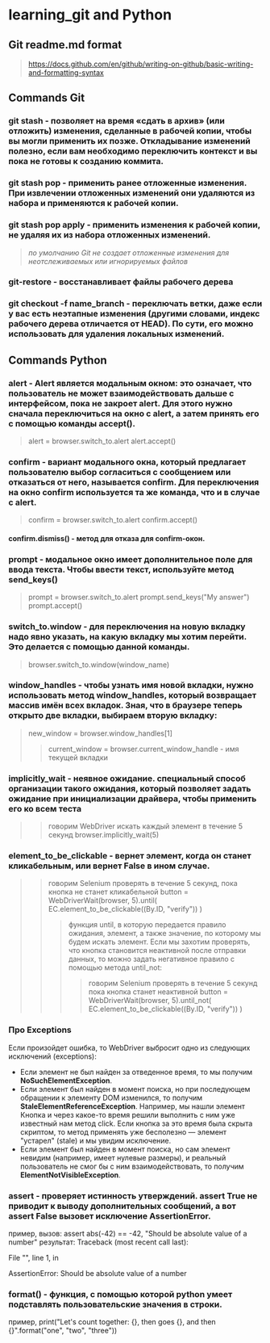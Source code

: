 # learning_git and Python
## Git readme.md format 
> https://docs.github.com/en/github/writing-on-github/basic-writing-and-formatting-syntax

## Commands Git
### git stash - позволяет на время «сдать в архив» (или отложить) изменения, сделанные в рабочей копии, чтобы вы могли применить их позже. Откладывание изменений полезно, если вам необходимо переключить контекст и вы пока не готовы к созданию коммита.
### git stash pop - применить ранее отложенные изменения. При извлечении отложенных изменений они удаляются из набора и применяются к рабочей копии.
### git stash pop apply - применить изменения к рабочей копии, не удаляя их из набора отложенных изменений. 
> *по умолчанию Git не создает отложенные изменения для неотслеживаемых или игнорируемых файлов*
### git-restore - восстанавливает файлы рабочего дерева
### git checkout -f name_branch - переключать ветки, даже если у вас есть неэтапные изменения (другими словами, индекс рабочего дерева отличается от HEAD). По сути, его можно использовать для удаления локальных изменений.

## Commands Python
### alert -  Alert является модальным окном: это означает, что пользователь не может взаимодействовать дальше с интерфейсом, пока не закроет alert. Для этого нужно сначала переключиться на окно с alert, а затем принять его с помощью команды accept().
> alert = browser.switch_to.alert
> alert.accept()
### confirm - вариант модального окна, который предлагает пользователю выбор согласиться с сообщением или отказаться от него, называется confirm. Для переключения на окно confirm используется та же команда, что и в случае с alert.
> confirm = browser.switch_to.alert
> confirm.accept()
#### confirm.dismiss() - метод для отказа для confirm-окон.
### prompt - модальное окно имеет дополнительное поле для ввода текста. Чтобы ввести текст, используйте метод send_keys()
> prompt = browser.switch_to.alert
prompt.send_keys("My answer")
prompt.accept()
### switch_to.window - для переключения на новую вкладку надо явно указать, на какую вкладку мы хотим перейти. Это делается с помощью данной команды.
> browser.switch_to.window(window_name)
### window_handles - чтобы узнать имя новой вкладки, нужно использовать метод window_handles, который возвращает массив имён всех вкладок. Зная, что в браузере теперь открыто две вкладки, выбираем вторую вкладку:
> new_window = browser.window_handles[1]
>> current_window = browser.current_window_handle - имя текущей вкладки
### implicitly_wait - неявное ожидание. специальный способ организации такого ожидания, который позволяет задать ожидание при инициализации драйвера, чтобы применить его ко всем теста
>> говорим WebDriver искать каждый элемент в течение 5 секунд
browser.implicitly_wait(5)
### element_to_be_clickable  - вернет элемент, когда он станет кликабельным, или вернет False в ином случае.
>>говорим Selenium проверять в течение 5 секунд, пока кнопка не станет кликабельной
button = WebDriverWait(browser, 5).until(
        EC.element_to_be_clickable((By.ID, "verify"))
    )
>>> функция until, в которую передается правило ожидания, элемент, а также значение, по которому мы будем искать элемент.
>>> Если мы захотим проверять, что кнопка становится неактивной после отправки данных, то можно задать негативное правило с помощью метода until_not:
>>>> говорим Selenium проверять в течение 5 секунд пока кнопка станет неактивной
button = WebDriverWait(browser, 5).until_not(
        EC.element_to_be_clickable((By.ID, "verify"))
    )
### Про Exceptions
Если произойдет ошибка, то WebDriver выбросит одно из следующих исключений (exceptions):

- Если элемент не был найден за отведенное время, то мы получим **NoSuchElementException**.
- Если элемент был найден в момент поиска, но при последующем обращении к элементу DOM изменился, то получим **StaleElementReferenceException**. Например, мы нашли элемент Кнопка и через какое-то время решили выполнить с ним уже известный нам метод click. Если кнопка за это время была скрыта скриптом, то метод применять уже бесполезно — элемент "устарел" (stale) и мы увидим исключение.
- Если элемент был найден в момент поиска, но сам элемент невидим (например, имеет нулевые размеры), и реальный пользователь не смог бы с ним взаимодействовать, то получим **ElementNotVisibleException**.

### assert - проверяет истинность утверждений. assert True не приводит к выводу дополнительных сообщений, а вот assert False вызовет исключение AssertionError.
пример, вызов: assert abs(-42) == -42, "Should be absolute value of a number"
результат: Traceback (most recent call last):

  File "<stdin>", line 1, in <module>

AssertionError: Should be absolute value of a number

### format() - функция, с помощью которой python умеет подставлять пользовательские значения в строки.
пример, print("Let's count together: {}, then goes {}, and then {}".format("one", "two", "three"))
